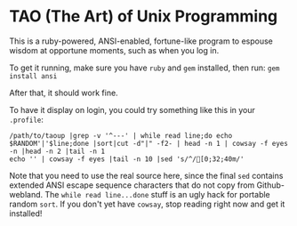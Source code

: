 TAO (The Art) of Unix Programming
=================================

This is a ruby-powered, ANSI-enabled, fortune-like program to espouse wisdom at
opportune moments, such as when you log in.

To get it running, make sure you have `ruby` and `gem` installed, then run:
 `gem install ansi`

After that, it should work fine.

To have it display on login, you could try something like this in your `.profile`:

```
/path/to/taoup |grep -v '^---' | while read line;do echo $RANDOM'|'$line;done |sort|cut -d"|" -f2- | head -n 1 | cowsay -f eyes -n |head -n 2 |tail -n 1
echo '' | cowsay -f eyes |tail -n 10 |sed 's/^/[0;32;40m/'
```

Note that you need to use the real source here, since the final `sed` contains
extended ANSI escape sequence characters that do not copy from Github-webland.
The `while read line...done` stuff is an ugly hack for portable random `sort`.
If you don't yet have `cowsay`, stop reading right now and get it installed!
